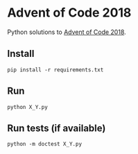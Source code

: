 # Advent of Code 2018

Python solutions to [Advent of Code 2018](http://adventofcode.com/2018).

## Install

`pip install -r requirements.txt`

## Run

`python X_Y.py`

## Run tests (if available)

`python -m doctest X_Y.py`
